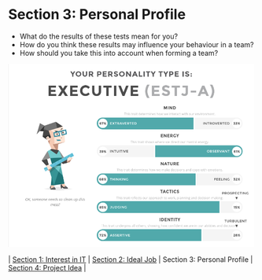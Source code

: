 # Section 3: Personal Profile

* What do the results of these tests mean for you?
* How do you think these results may influence your behaviour in a team?
* How should you take this into account when forming a team?

<a target="_blank"><img src="../images/ESTJ.png" alt="ESTJ" width="500"></a>



| [Section 1: Interest in IT](../section1/section1.html) | [Section 2: Ideal Job](../section2/section2.html) | Section 3: Personal Profile | [Section 4: Project Idea](../section4/section4.html) |